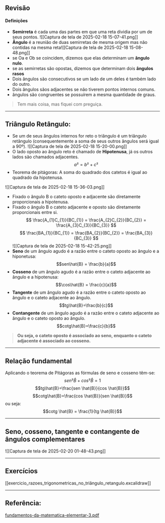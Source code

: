 ## Revisão
#### Definições
- **Semirreta** é cada uma das partes em que uma reta dividia por um de seus pontos.
	![[Captura de tela de 2025-02-18 15-07-41.png]]
- **Ângulo** é a reunião de duas semirretas de mesma origem mas não contidas na mesma reta![[Captura de tela de 2025-02-18 15-08-48.png]]
- se Oa e Ob se coincidem, dizemos que elas determinam um **ângulo nulo**.
- se as semirretas são opostas, dizemos que determinam dois **ângulos rasos**
- Dois ângulos são consecutivos se um lado de um deles é também lado do outro.
- Dois ângulos sãos adjacentes se não tiverem pontos internos comuns.
- ângulos são congruentes se possuírem a mesma quantidade de graus.

> Tem mais coisa, mas fiquei com preguiça.

---
## Triângulo Retângulo:
- Se um de seus ângulos internos for reto o triângulo é um triângulo retângulo (consequentemente a soma de seus outros ângulos será igual a 90º).
![[Captura de tela de 2025-02-18 15-20-00.png]]
- O lado oposto ao ângulo reto é chamado de **Hipotenusa**, já os outros lados são chamados adjacentes.
$$
a² = b² + c²
$$
- Teorema de pitágoras: A soma do quadrado dos catetos é igual ao quadrado da hipotenusa.

![[Captura de tela de 2025-02-18 15-36-03.png]]
- Fixado o ângulo B o cateto oposto e adjacente são diretamente proporcionais a hipotenusa.
- Fixado o ângulo B o cateto adjacente e oposto são diretamente proporcionais entre si.
$$
\frac{A_{1}C_{1}}{BC_{1}} = \frac{A_{2}C_{2}}{BC_{2}} = \frac{A_{3}C_{3}}{BC_{3}} 
$$
$$
\frac{BA_{1}}{BC_{1}} = \frac{BA_{2}}{BC_{2}} = \frac{BA_{3}}{BC_{3}} 
$$
![[Captura de tela de 2025-02-18 15-42-25.png]]
- **Seno** de um ângulo agudo é a razão entre o cateto oposto ao ângulo e a hiponetusa:
$$sen\hat{B} = \frac{b}{a}$$
- **Cosseno** de um ângulo agudo é a razão entre o cateto adjacente ao ângulo e a hipotenusa:
$$\cos\hat{B} = \frac{c}{a}$$
- **Tangente** de um ângulo agudo é a razão entre o cateto oposto ao ângulo e o cateto adjacente ao ângulo.
$$tg\hat{B}=\frac{b}{c}$$
- **Contangente** de um ângulo agudo é a razão entre o cateto adjacente ao ângulo e o cateto oposto ao ângulo.
$$cotg\hat{B}=\frac{c}{b}$$
> **Ou seja, o cateto oposto é associado ao seno, enquanto o cateto adjacente é associado ao cosseno.**

---
## Relação fundamental
Aplicando o teorema de Pitágoras as fórmulas de seno e cosseno têm-se:
$$sen²\hat{B}+cos²\hat{B}=1$$
$$tg\hat{B}=\frac{sen \hat{B}}{cos \hat{B}}$$
$$cotg\hat{B}=\frac{cos \hat{B}}{sen \hat{B}}$$
ou seja:
$$cotg \hat{B} = \frac{1}{tg \hat{B}}$$


---
## Seno, cosseno, tangente e contangente de ângulos complementares
![[Captura de tela de 2025-02-20 01-48-43.png]]

---
## Exercícios
[[exercicio_razoes_trigonometricas_no_triângulo_retangulo.excalidraw]]

---
## Referência:
[fundamentos-da-matematica-elementar-3.pdf](file:///home/gdon/Documentos/artigos/livros-didaticos/fundamentos%20da%20matematica%20elementar/fundamentos-da-matematica-elementar-3.pdf)
